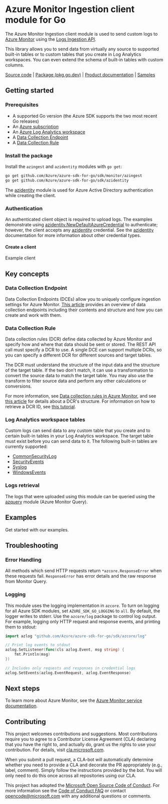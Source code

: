 # Azure Monitor Ingestion client module for Go

The Azure Monitor Ingestion client module is used to send custom logs to [Azure Monitor][azure_monitor_overview] using the [Logs Ingestion API][ingestion_overview].

This library allows you to send data from virtually any source to supported built-in tables or to custom tables that you create in Log Analytics workspaces. You can even extend the schema of built-in tables with custom columns.

[Source code][azingest_repo] | [Package (pkg.go.dev)][azingest_pkg_go] | [Product documentation][azure_monitor_overview] | [Samples][azingest_pkg_go_samples]

## Getting started

### Prerequisites

* A supported Go version (the Azure SDK supports the two most recent Go releases)
* An [Azure subscription][azure_subscription]
* An [Azure Log Analytics workspace][azure_monitor_create_using_portal]
* A [Data Collection Endpoint][data_collection_endpoint]
* A [Data Collection Rule][data_collection_rule]

### Install the package

Install the `azingest` and `azidentity` modules with `go get`:

```bash
go get github.com/Azure/azure-sdk-for-go/sdk/monitor/azingest
go get github.com/Azure/azure-sdk-for-go/sdk/azidentity
```

The [azidentity][azure_identity] module is used for Azure Active Directory authentication while creating the client.

### Authentication

An authenticated client object is required to upload logs. The examples demonstrate using [azidentity.NewDefaultAzureCredential][default_cred_ref] to authenticate; however, the client accepts any [azidentity][azure_identity] credential. See the [azidentity][azure_identity] documentation for more information about other credential types.

#### Create a client

Example client

## Key concepts

### Data Collection Endpoint

Data Collection Endpoints (DCEs) allow you to uniquely configure ingestion settings for Azure Monitor. [This article][data_collection_endpoint] provides an overview of data collection endpoints including their contents and structure and how you can create and work with them.

### Data Collection Rule

Data collection rules (DCR) define data collected by Azure Monitor and specify how and where that data should be sent or stored. The REST API call must specify a DCR to use. A single DCE can support multiple DCRs, so you can specify a different DCR for different sources and target tables.

The DCR must understand the structure of the input data and the structure of the target table. If the two don't match, it can use a transformation to convert the source data to match the target table. You may also use the transform to filter source data and perform any other calculations or conversions.

For more information, see [Data collection rules in Azure Monitor][data_collection_rule], and see [this article][data_collection_rule_structure] for details about a DCR's structure. For information on how to retrieve a DCR ID, see [this tutorial][data_collection_rule_tutorial].

### Log Analytics workspace tables

Custom logs can send data to any custom table that you create and to certain built-in tables in your Log Analytics workspace. The target table must exist before you can send data to it. The following built-in tables are currently supported:

- [CommonSecurityLog](https://learn.microsoft.com/azure/azure-monitor/reference/tables/commonsecuritylog)
- [SecurityEvents](https://learn.microsoft.com/azure/azure-monitor/reference/tables/securityevent)
- [Syslog](https://learn.microsoft.com/azure/azure-monitor/reference/tables/syslog)
- [WindowsEvents](https://learn.microsoft.com/azure/azure-monitor/reference/tables/windowsevent)

### Logs retrieval

The logs that were uploaded using this module can be queried using the [azquery][azure_monitor_query] module (Azure Monitor Query).

## Examples

Get started with our examples.

## Troubleshooting

### Error Handling

All methods which send HTTP requests return `*azcore.ResponseError` when these requests fail. `ResponseError` has error details and the raw response from Monitor Query.

### Logging

This module uses the logging implementation in `azcore`. To turn on logging for all Azure SDK modules, set `AZURE_SDK_GO_LOGGING` to `all`. By default, the logger writes to stderr. Use the `azcore/log` package to control log output. For example, logging only HTTP request and response events, and printing them to stdout:

```go
import azlog "github.com/Azure/azure-sdk-for-go/sdk/azcore/log"

// Print log events to stdout
azlog.SetListener(func(cls azlog.Event, msg string) {
	fmt.Println(msg)
})

// Includes only requests and responses in credential logs
azlog.SetEvents(azlog.EventRequest, azlog.EventResponse)
```

## Next steps

To learn more about Azure Monitor, see the [Azure Monitor service documentation][azure_monitor_overview].

## Contributing

This project welcomes contributions and suggestions. Most contributions require you to agree to a Contributor License Agreement (CLA) declaring that you have the right to, and actually do, grant us the rights to use your contribution. For details, visit [cla.microsoft.com][cla].

When you submit a pull request, a CLA-bot will automatically determine whether you need to provide a CLA and decorate the PR appropriately (e.g., label, comment). Simply follow the instructions provided by the bot. You will only need to do this once across all repositories using our CLA.

This project has adopted the [Microsoft Open Source Code of Conduct][code_of_conduct]. For more information see the [Code of Conduct FAQ][coc_faq] or contact [opencode@microsoft.com][coc_contact] with any additional questions or comments.

<!-- LINKS -->
[azingest_repo]: https://github.com/Azure/azure-sdk-for-go/tree/main/sdk/monitor/azingest
[azingest_pkg_go]: https://pkg.go.dev/github.com/Azure/azure-sdk-for-go/sdk/monitor/azingest
[azingest_pkg_go_samples]: https://pkg.go.dev/github.com/Azure/azure-sdk-for-go/sdk/monitor/azingest#pkg-examples
[azure_identity]: https://pkg.go.dev/github.com/Azure/azure-sdk-for-go/sdk/azidentity
[azure_monitor_create_using_portal]: https://learn.microsoft.com/azure/azure-monitor/logs/quick-create-workspace
[azure_monitor_overview]: https://learn.microsoft.com/azure/azure-monitor/
[azure_monitor_query]: https://pkg.go.dev/github.com/Azure/azure-sdk-for-go/sdk/monitor/azquery
[azure_subscription]: https://azure.microsoft.com/free/
[data_collection_endpoint]: https://learn.microsoft.com/azure/azure-monitor/essentials/data-collection-endpoint-overview
[data_collection_rule]: https://learn.microsoft.com/azure/azure-monitor/essentials/data-collection-rule-overview
[data_collection_rule_structure]: https://learn.microsoft.com/azure/azure-monitor/essentials/data-collection-rule-structure
[data_collection_rule_tutorial]: https://learn.microsoft.com/azure/azure-monitor/logs/tutorial-logs-ingestion-portal#collect-information-from-the-dcr
[default_cred_ref]: https://github.com/Azure/azure-sdk-for-go/tree/main/sdk/azidentity#defaultazurecredential
[ingestion_overview]: https://learn.microsoft.com/azure/azure-monitor/logs/logs-ingestion-api-overview

[cla]: https://cla.microsoft.com
[code_of_conduct]: https://opensource.microsoft.com/codeofconduct/
[coc_faq]: https://opensource.microsoft.com/codeofconduct/faq/
[coc_contact]: mailto:opencode@microsoft.com